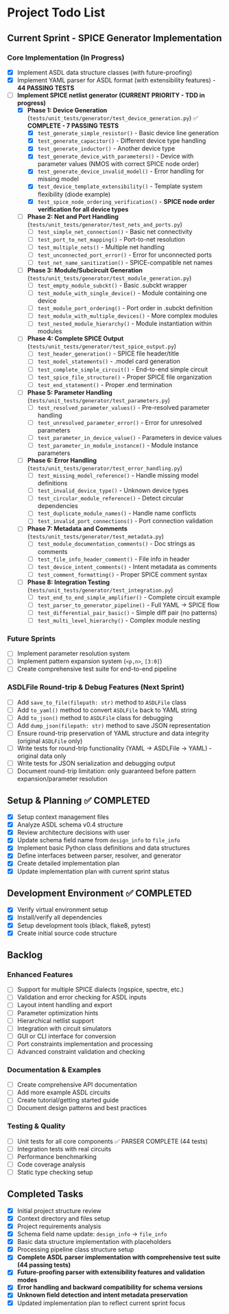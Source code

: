 # Project Todo List

## Current Sprint - SPICE Generator Implementation

### Core Implementation (In Progress)
- [X] Implement ASDL data structure classes (with future-proofing)
- [X] Implement YAML parser for ASDL format (with extensibility features) - **44 PASSING TESTS**
- [ ] **Implement SPICE netlist generator (CURRENT PRIORITY - TDD in progress)**
  - [X] **Phase 1: Device Generation** (`tests/unit_tests/generator/test_device_generation.py`) ✅ **COMPLETE - 7 PASSING TESTS**
    - [X] `test_generate_simple_resistor()` - Basic device line generation
    - [X] `test_generate_capacitor()` - Different device type handling
    - [X] `test_generate_inductor()` - Another device type
    - [X] `test_generate_device_with_parameters()` - Device with parameter values (NMOS with correct SPICE node order)
    - [X] `test_generate_device_invalid_model()` - Error handling for missing model
    - [X] `test_device_template_extensibility()` - Template system flexibility (diode example)
    - [X] `test_spice_node_ordering_verification()` - **SPICE node order verification for all device types**
  - [ ] **Phase 2: Net and Port Handling** (`tests/unit_tests/generator/test_nets_and_ports.py`)
    - [ ] `test_simple_net_connection()` - Basic net connectivity
    - [ ] `test_port_to_net_mapping()` - Port-to-net resolution
    - [ ] `test_multiple_nets()` - Multiple net handling
    - [ ] `test_unconnected_port_error()` - Error for unconnected ports
    - [ ] `test_net_name_sanitization()` - SPICE-compatible net names
  - [ ] **Phase 3: Module/Subcircuit Generation** (`tests/unit_tests/generator/test_module_generation.py`)
    - [ ] `test_empty_module_subckt()` - Basic .subckt wrapper
    - [ ] `test_module_with_single_device()` - Module containing one device
    - [ ] `test_module_port_ordering()` - Port order in .subckt definition
    - [ ] `test_module_with_multiple_devices()` - More complex modules
    - [ ] `test_nested_module_hierarchy()` - Module instantiation within modules
  - [ ] **Phase 4: Complete SPICE Output** (`tests/unit_tests/generator/test_spice_output.py`)
    - [ ] `test_header_generation()` - SPICE file header/title
    - [ ] `test_model_statements()` - .model card generation
    - [ ] `test_complete_simple_circuit()` - End-to-end simple circuit
    - [ ] `test_spice_file_structure()` - Proper SPICE file organization
    - [ ] `test_end_statement()` - Proper .end termination
  - [ ] **Phase 5: Parameter Handling** (`tests/unit_tests/generator/test_parameters.py`)
    - [ ] `test_resolved_parameter_values()` - Pre-resolved parameter handling
    - [ ] `test_unresolved_parameter_error()` - Error for unresolved parameters
    - [ ] `test_parameter_in_device_value()` - Parameters in device values
    - [ ] `test_parameter_in_module_instance()` - Module instance parameters
  - [ ] **Phase 6: Error Handling** (`tests/unit_tests/generator/test_error_handling.py`)
    - [ ] `test_missing_model_reference()` - Handle missing model definitions
    - [ ] `test_invalid_device_type()` - Unknown device types
    - [ ] `test_circular_module_reference()` - Detect circular dependencies
    - [ ] `test_duplicate_module_names()` - Handle name conflicts
    - [ ] `test_invalid_port_connections()` - Port connection validation
  - [ ] **Phase 7: Metadata and Comments** (`tests/unit_tests/generator/test_metadata.py`)
    - [ ] `test_module_documentation_comments()` - Doc strings as comments
    - [ ] `test_file_info_header_comment()` - File info in header
    - [ ] `test_device_intent_comments()` - Intent metadata as comments
    - [ ] `test_comment_formatting()` - Proper SPICE comment syntax
  - [ ] **Phase 8: Integration Testing** (`tests/unit_tests/generator/test_integration.py`)
    - [ ] `test_end_to_end_simple_amplifier()` - Complete circuit example
    - [ ] `test_parser_to_generator_pipeline()` - Full YAML → SPICE flow
    - [ ] `test_differential_pair_basic()` - Simple diff pair (no patterns)
    - [ ] `test_multi_level_hierarchy()` - Complex module nesting

### Future Sprints
- [ ] Implement parameter resolution system
- [ ] Implement pattern expansion system (`<p,n>`, `[3:0]`)
- [ ] Create comprehensive test suite for end-to-end pipeline

### ASDLFile Round-trip & Debug Features (Next Sprint)
- [ ] Add `save_to_file(filepath: str)` method to `ASDLFile` class
- [ ] Add `to_yaml()` method to convert `ASDLFile` back to YAML string
- [ ] Add `to_json()` method to `ASDLFile` class for debugging
- [ ] Add `dump_json(filepath: str)` method to save JSON representation
- [ ] Ensure round-trip preservation of YAML structure and data integrity (original `ASDLFile` only)
- [ ] Write tests for round-trip functionality (YAML → ASDLFile → YAML) - original data only
- [ ] Write tests for JSON serialization and debugging output
- [ ] Document round-trip limitation: only guaranteed before pattern expansion/parameter resolution

## Setup & Planning ✅ COMPLETED
- [X] Setup context management files
- [X] Analyze ASDL schema v0.4 structure
- [X] Review architecture decisions with user
- [X] Update schema field name from `design_info` to `file_info`
- [X] Implement basic Python class definitions and data structures
- [X] Define interfaces between parser, resolver, and generator
- [X] Create detailed implementation plan
- [X] Update implementation plan with current sprint status

## Development Environment ✅ COMPLETED
- [X] Verify virtual environment setup
- [X] Install/verify all dependencies
- [X] Setup development tools (black, flake8, pytest)
- [X] Create initial source code structure

## Backlog

### Enhanced Features
- [ ] Support for multiple SPICE dialects (ngspice, spectre, etc.)
- [ ] Validation and error checking for ASDL inputs
- [ ] Layout intent handling and export
- [ ] Parameter optimization hints
- [ ] Hierarchical netlist support
- [ ] Integration with circuit simulators
- [ ] GUI or CLI interface for conversion
- [ ] Port constraints implementation and processing
- [ ] Advanced constraint validation and checking

### Documentation & Examples
- [ ] Create comprehensive API documentation
- [ ] Add more example ASDL circuits
- [ ] Create tutorial/getting started guide
- [ ] Document design patterns and best practices

### Testing & Quality
- [ ] Unit tests for all core components ✅ PARSER COMPLETE (44 tests)
- [ ] Integration tests with real circuits
- [ ] Performance benchmarking
- [ ] Code coverage analysis
- [ ] Static type checking setup

## Completed Tasks
- [X] Initial project structure review
- [X] Context directory and files setup
- [X] Project requirements analysis
- [X] Schema field name update: `design_info` → `file_info`
- [X] Basic data structure implementation with placeholders
- [X] Processing pipeline class structure setup
- [X] **Complete ASDL parser implementation with comprehensive test suite (44 passing tests)**
- [X] **Future-proofing parser with extensibility features and validation modes**
- [X] **Error handling and backward compatibility for schema versions**
- [X] **Unknown field detection and intent metadata preservation**
- [X] Updated implementation plan to reflect current sprint focus 